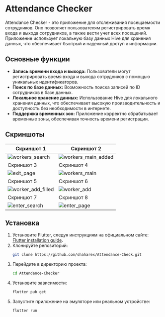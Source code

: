 # Attendance Checker

Attendance Checker - это приложение для отслеживания посещаемости сотрудников. Оно позволяет пользователям регистрировать время входа и выхода сотрудников, а также вести учет всех посещений. Приложение использует локальную базу данных Hive для хранения данных, что обеспечивает быстрый и надежный доступ к информации.

## Основные функции

- **Запись времени входа и выхода:** Пользователи могут регистрировать время входа и выхода сотрудников с помощью уникальных идентификаторов.
- **Поиск по базе данных:** Возможность поиска записей по ID сотрудников в базе данных.
- **Локальное хранение данных:** Использование Hive для локального хранения данных, что обеспечивает высокую производительность и доступность без необходимости в интернете.
- **Поддержка временных зон:** Приложение корректно обрабатывает временные зоны, обеспечивая точность времени регистрации.

## Скриншоты

| Скриншот 1                                                                                          | Скриншот 2                                                                                               |
|------------------------------------------------------------------------------------------------------|----------------------------------------------------------------------------------------------------------|
| ![workers_search](https://github.com/shaharex/Attendance-Checker/assets/155885618/57bfb56e-3851-4c29-8504-2219ebf1fb3b) | ![workers_main_added](https://github.com/shaharex/Attendance-Checker/assets/155885618/1e2fe4df-6dde-4cbb-bc1a-08f0421399e9) |
| Скриншот 3                                                                                          | Скриншот 4                                                                                               |
| ![exit_page](https://github.com/shaharex/Attendance-Checker/assets/155885618/a1ee34ba-8df5-4b4f-a075-21b1203affd6) | ![workers_main](https://github.com/shaharex/Attendance-Checker/assets/155885618/463bbd45-9289-4aa2-a831-598af8033ea9) |
| Скриншот 5                                                                                          | Скриншот 6                                                                                               |
| ![worker_add_filled](https://github.com/shaharex/Attendance-Checker/assets/155885618/bedcdc82-c542-4fd0-88bf-22b80b7ad9aa) | ![worker_add](https://github.com/shaharex/Attendance-Checker/assets/155885618/953f63a6-fc4a-45e4-aaa7-91995dd249bc) |
| Скриншот 7                                                                                          | Скриншот 8                                                                                               |
| ![enter_search](https://github.com/shaharex/Attendance-Checker/assets/155885618/56012bc1-d221-40b8-9a8c-6a7dd9f581c8) | ![enter_page](https://github.com/shaharex/Attendance-Checker/assets/155885618/cc325935-a7d3-485a-936c-27b86feccb5f) |

## Установка

1. Установите Flutter, следуя инструкциям на официальном сайте: [Flutter installation guide](https://flutter.dev/docs/get-started/install).
2. Клонируйте репозиторий:
    ```bash
    git clone https://github.com/shaharex/Attendance-Check.git
    ```
3. Перейдите в директорию проекта:
    ```bash
    cd Attendance-Checker
    ```
4. Установите зависимости:
    ```bash
    flutter pub get
    ```
5. Запустите приложение на эмуляторе или реальном устройстве:
    ```bash
    flutter run
    ```


